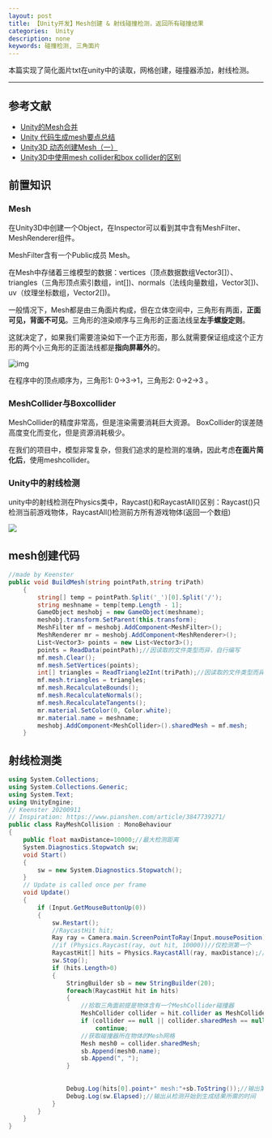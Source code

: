 ```yaml
---
layout: post
title: 【Unity开发】Mesh创建 & 射线碰撞检测，返回所有碰撞结果
categories:  Unity
description: none
keywords: 碰撞检测, 三角面片
---
```


本篇实现了简化面片txt在unity中的读取，网格创建，碰撞器添加，射线检测。

------

## 参考文献

- [Unity的Mesh合并](https://blog.csdn.net/One_Piece_Fu/article/details/81454030)
- [Unity 代码生成mesh要点总结](https://blog.csdn.net/qq_39185530/article/details/89518262)
- [Unity3D 动态创建Mesh（一）](https://www.cnblogs.com/kyokuhuang/p/4191169.html)
- [Unity3D中使用mesh collider和box collider的区别](https://blog.csdn.net/qq_36991505/article/details/91516409)

## 前置知识

### Mesh

在Unity3D中创建一个Object，在Inspector可以看到其中含有MeshFilter、MeshRenderer组件。

MeshFilter含有一个Public成员 Mesh。

在Mesh中存储着三维模型的数据：vertices（顶点数据数组Vector3[]）、triangles（三角形顶点索引数组，int[])、normals（法线向量数组，Vector3[])、uv（纹理坐标数组，Vector2[])。

一般情况下，Mesh都是由三角面片构成，但在立体空间中，三角形有两面，**正面可见，背面不可见**。三角形的渲染顺序与三角形的正面法线呈**左手螺旋定则**。

这就决定了，如果我们需要渲染如下一个正方形面，那么就需要保证组成这个正方形的两个小三角形的正面法线都是**指向屏幕外**的。

![img](https://images0.cnblogs.com/blog/707625/201412/291120353411053.png)

在程序中的顶点顺序为，三角形1: 0->3->1，三角形2: 0->2->3 。

### MeshCollider与Boxcollider

MeshCollider的精度非常高，但是渲染需要消耗巨大资源。
BoxCollider的误差随高度变化而变化，但是资源消耗极少。

在我们的项目中，模型非常复杂，但我们追求的是检测的准确，因此考虑**在面片简化后**，使用meshcollider。

### Unity中的射线检测

unity中的射线检测在Physics类中，Raycast()和RaycastAll()区别：Raycast()只检测当前游戏物体，RaycastAll()检测前方所有游戏物体(返回一个数组)

![](https://keenster-1300019754.cos.ap-shanghai-fsi.myqcloud.com/%E5%B0%84%E7%BA%BF%E8%BF%90%E8%A1%8C%E5%8E%9F%E7%90%86.png)

## mesh创建代码

```c#
//made by Keenster
public void BuildMesh(string pointPath,string triPath)
    {
        string[] temp = pointPath.Split('_')[0].Split('/');
        string meshname = temp[temp.Length - 1];
        GameObject meshobj = new GameObject(meshname);
        meshobj.transform.SetParent(this.transform);
        MeshFilter mf = meshobj.AddComponent<MeshFilter>();
        MeshRenderer mr = meshobj.AddComponent<MeshRenderer>();
        List<Vector3> points = new List<Vector3>();
        points = ReadData(pointPath);//因读取的文件类型而异，自行编写
        mf.mesh.Clear();
        mf.mesh.SetVertices(points);
        int[] triangles = ReadTriangle2Int(triPath);//因读取的文件类型而异，自行编写，注意：如果索引不是按规范创建的，可以每行顺着读取一次，倒着读取一次，生成的mesh就可以两面接受碰撞检测
        mf.mesh.triangles = triangles;
        mf.mesh.RecalculateBounds();
        mf.mesh.RecalculateNormals();
        mf.mesh.RecalculateTangents();
        mr.material.SetColor(0, Color.white);
        mr.material.name = meshname;
        meshobj.AddComponent<MeshCollider>().sharedMesh = mf.mesh;
    }
```

## 射线检测类

```c#
using System.Collections;
using System.Collections.Generic;
using System.Text;
using UnityEngine;
// Keenster 20200911
// Inspiration: https://www.pianshen.com/article/3847739271/
public class RayMeshCollision : MonoBehaviour
{
    public float maxDistance=10000;//最大检测距离
    System.Diagnostics.Stopwatch sw;
    void Start()
    {
        sw = new System.Diagnostics.Stopwatch();
    }
    // Update is called once per frame
    void Update()
    {
        if (Input.GetMouseButtonUp(0))
        {
            sw.Restart();
            //RaycastHit hit;
            Ray ray = Camera.main.ScreenPointToRay(Input.mousePosition);
            //if (Physics.Raycast(ray, out hit, 10000))//仅检测第一个
            RaycastHit[] hits = Physics.RaycastAll(ray, maxDistance);//返回所有射线碰撞
            sw.Stop();
            if (hits.Length>0)
            {
                StringBuilder sb = new StringBuilder(20);
                foreach(RaycastHit hit in hits)
                {
                    //拾取三角面前提是物体含有一个MeshCollider碰撞器
                    MeshCollider collider = hit.collider as MeshCollider;
                    if (collider == null || collider.sharedMesh == null)
                        continue;
                    //获取碰撞器所在物体的Mesh网格
                    Mesh mesh0 = collider.sharedMesh;
                    sb.Append(mesh0.name);
                    sb.Append(", ");
                }
                
                
                Debug.Log(hits[0].point+" mesh:"+sb.ToString());//输出第一次碰撞的零件以及所有碰撞零件的名称
                Debug.Log(sw.Elapsed);//输出从检测开始到生成结果所需的时间
            }
        }
    }
}
```



